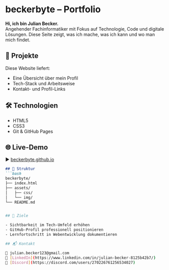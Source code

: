# beckerbyte – Portfolio

**Hi, ich bin Julian Becker.**  
Angehender Fachinformatiker mit Fokus auf Technologie, Code und digitale Lösungen. Diese Seite zeigt, was ich mache, was ich kann und wo man mich findet.

## 🚀 Projekte

Diese Website liefert:
- Eine Übersicht über mein Profil
- Tech-Stack und Arbeitsweise
- Kontakt- und Profil-Links

## 🛠️ Technologien

- HTML5  
- CSS3  
- Git & GitHub Pages  

## 🌐 Live-Demo

▶️ [beckerbyte.github.io](https://beckerbyte.github.io/)


```markdown
## 📁 Struktur
```bash
beckerbyte/
├── index.html
├── assets/
│   ├── css/
│   └── img/
└── README.md


## 🎯 Ziele

- Sichtbarkeit im Tech-Umfeld erhöhen  
- GitHub-Profil professionell positionieren  
- Lernfortschritt in Webentwicklung dokumentieren  

## 📬 Kontakt

📧 julian.becker123@gmail.com  
🔗 [LinkedIn](https://www.linkedin.com/in/julian-becker-8125b42b7/)  
💬 [Discord](https://discord.com/users/270226761256534027)
